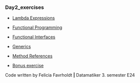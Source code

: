 ### Day2_exercises

* [Lambda Expressions](src/main/java/dk/favrholdt/ex1_LambdaExpressions)

* [Functional Programming](src/main/java/dk/favrholdt/ex2_FunctionalProgramming)

* [Functional Interfaces](src/main/java/dk/favrholdt/ex3_FunctionalInterfaces)

* [Generics](src/main/java/dk/favrholdt/ex4_Generics)

* [Method References](src/main/java/dk/favrholdt/ex5_MethodReferences)

* [Bonus exercise](src/main/java/dk/favrholdt/ex10_BonusExercise)



Code written by Felicia Favrholdt **|**
Datamatiker 3. semester E24 